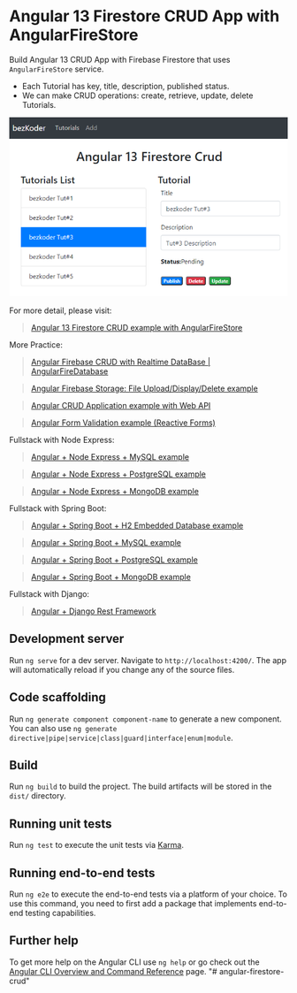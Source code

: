 # Angular 13 Firestore CRUD App with AngularFireStore

Build Angular 13 CRUD App with Firebase Firestore that uses `AngularFireStore` service.

- Each Tutorial has key, title, description, published status.
- We can make CRUD operations: create, retrieve, update, delete Tutorials.

![angular-13-firestore-crud-example](angular-13-firestore-crud-example.png)

For more detail, please visit:
> [Angular 13 Firestore CRUD example with AngularFireStore](https://www.bezkoder.com/angular-13-firestore-crud-angularfirestore/)

More Practice:
> [Angular Firebase CRUD with Realtime DataBase | AngularFireDatabase](https://www.bezkoder.com/angular-13-firebase-crud/)

> [Angular Firebase Storage: File Upload/Display/Delete example](https://www.bezkoder.com/angular-12-file-upload-firebase-storage/)

> [Angular CRUD Application example with Web API](https://www.bezkoder.com/angular-13-crud-example/)

> [Angular Form Validation example (Reactive Forms)](https://www.bezkoder.com/angular-12-form-validation/)

Fullstack with Node Express:
> [Angular + Node Express + MySQL example](https://www.bezkoder.com/angular-12-node-js-express-mysql/)

> [Angular + Node Express + PostgreSQL example](https://www.bezkoder.com/angular-12-node-js-express-postgresql/)

> [Angular + Node Express + MongoDB example](https://www.bezkoder.com/angular-12-mongodb-node-js-express/)

Fullstack with Spring Boot:
> [Angular + Spring Boot + H2 Embedded Database example](https://www.bezkoder.com/angular-12-spring-boot-crud/)

> [Angular + Spring Boot + MySQL example](https://www.bezkoder.com/angular-12-spring-boot-mysql/)

> [Angular + Spring Boot + PostgreSQL example](https://www.bezkoder.com/angular-12-spring-boot-postgresql/)

> [Angular + Spring Boot + MongoDB example](https://www.bezkoder.com/angular-12-spring-boot-mongodb/)

Fullstack with Django:

> [Angular + Django Rest Framework](https://www.bezkoder.com/django-angular-12-crud-rest-framework/)

## Development server

Run `ng serve` for a dev server. Navigate to `http://localhost:4200/`. The app will automatically reload if you change any of the source files.

## Code scaffolding

Run `ng generate component component-name` to generate a new component. You can also use `ng generate directive|pipe|service|class|guard|interface|enum|module`.

## Build

Run `ng build` to build the project. The build artifacts will be stored in the `dist/` directory.

## Running unit tests

Run `ng test` to execute the unit tests via [Karma](https://karma-runner.github.io).

## Running end-to-end tests

Run `ng e2e` to execute the end-to-end tests via a platform of your choice. To use this command, you need to first add a package that implements end-to-end testing capabilities.

## Further help

To get more help on the Angular CLI use `ng help` or go check out the [Angular CLI Overview and Command Reference](https://angular.io/cli) page.
"# angular-firestore-crud" 
